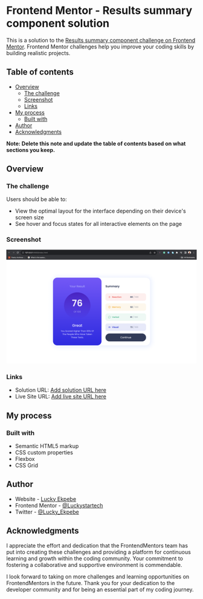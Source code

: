 # Frontend Mentor - Results summary component solution

This is a solution to the [Results summary component challenge on Frontend Mentor](https://www.frontendmentor.io/challenges/results-summary-component-CE_K6s0maV). Frontend Mentor challenges help you improve your coding skills by building realistic projects. 

## Table of contents

- [Overview](#overview)
  - [The challenge](#the-challenge)
  - [Screenshot](#screenshot)
  - [Links](#links)
- [My process](#my-process)
  - [Built with](#built-with)
- [Author](#author)
- [Acknowledgments](#acknowledgments)

**Note: Delete this note and update the table of contents based on what sections you keep.**

## Overview

### The challenge

Users should be able to:

- View the optimal layout for the interface depending on their device's screen size
- See hover and focus states for all interactive elements on the page

### Screenshot

![](./Screenshot.png)


### Links

- Solution URL: [Add solution URL here](https://your-solution-url.com)
- Live Site URL: [Add live site URL here](https://your-live-site-url.com)

## My process

### Built with

- Semantic HTML5 markup
- CSS custom properties
- Flexbox
- CSS Grid


## Author

- Website - [Lucky Ekpebe](https://www.your-site.com)
- Frontend Mentor - [@Luckystartech](https://www.frontendmentor.io/profile/Luckystartech)
- Twitter - [@Lucky_Ekpebe](https://twitter.com/Lucky_Ekpebe)


## Acknowledgments

I appreciate the effort and dedication that the FrontendMentors team has put into creating these challenges and providing a platform for continuous learning and growth within the coding community. Your commitment to fostering a collaborative and supportive environment is commendable.

I look forward to taking on more challenges and learning opportunities on FrontendMentors in the future. Thank you for your dedication to the developer community and for being an essential part of my coding journey.
